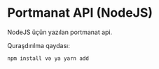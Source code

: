 # Portmanat API (NodeJS)
NodeJS üçün yazılan portmanat api.

Quraşdırılma qaydası:
```
npm install və ya yarn add
```


